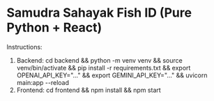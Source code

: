 # Samudra Sahayak Fish ID (Pure Python + React)
Instructions:
1. Backend: cd backend && python -m venv venv && source venv/bin/activate && pip install -r requirements.txt && export OPENAI_API_KEY="..." && export GEMINI_API_KEY="..." && uvicorn main:app --reload
2. Frontend: cd frontend && npm install && npm start

